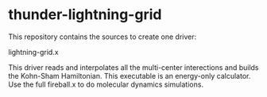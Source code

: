 # thunder-lightning-grid
This repository contains the sources to create one driver:

lightning-grid.x

This driver reads and interpolates all the multi-center interections and 
builds the Kohn-Sham Hamiltonian.  This executable is an energy-only
calculator. Use the full fireball.x to do molecular dynamics simulations. 
